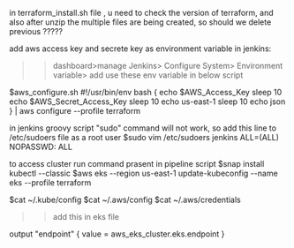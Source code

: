 in terraform_install.sh file , u need to check the version of terraform, and also after unzip the multiple files are being created, so should we delete previous ?????

add aws access key and secrete key as environment variable in jenkins:
>>dashboard>manage Jenkins> Configure System> Environment variable> add
use these env variable in below script

$aws_configure.sh
#!/usr/bin/env bash
{
echo $AWS_Access_Key
sleep 10
echo $AWS_Secret_Access_Key
sleep 10
echo us-east-1
sleep 10
echo json
} | aws configure --profile terraform


in jenkins groovy script "sudo" command will not work, so add this line to /etc/sudoers file as a root user
$sudo vim /etc/sudoers
jenkins ALL=(ALL) NOPASSWD: ALL

to access cluster run command prasent in pipeline script
$snap install kubectl --classic
$aws eks --region us-east-1 update-kubeconfig --name eks --profile terraform

$cat ~/.kube/config
$cat ~/.aws/config
$cat ~/.aws/credentials

>>add this in eks file 

output "endpoint" {
  value = aws_eks_cluster.eks.endpoint
}
